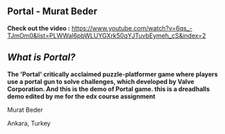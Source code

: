 ## **Portal - Murat Beder**

**Check out the video :** https://www.youtube.com/watch?v=6qs_-TJmOm0&list=PLWWal6pbWLUYGXrk50qYJTuvbEymeh_cS&index=2

## ***What is Portal?***

**The 'Portal' critically acclaimed puzzle-platformer game where players use a portal gun to solve challenges, which developed by Valve Corporation. And this is the demo of Portal game. this is a dreadhalls demo edited by me for the edx course assignment**


Murat Beder 

Ankara, Turkey
